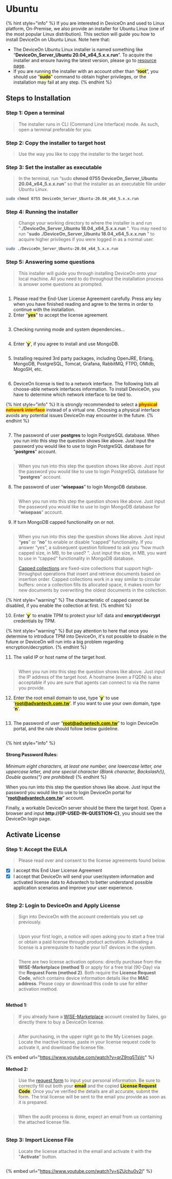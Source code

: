 # Ubuntu

{% hint style="info" %}
If you are interested in DeviceOn and used to Linux platform, On-Premise, we also provide an installer for Ubuntu Linux (one of the most popular Linux distribution). This section will guide you how to install DeviceOn on Ubuntu Linux. Note here that:

* The DeviceOn Ubuntu Linux installer is named something like “**DeviceOn\_Server\_Ubuntu 20.04\_x64\_5.x.x.run**”. To acquire the installer and ensure having the latest version, please go to [resource page](../../../#deviceon-server).
* If you are running the installer with an account other than “<mark style="color:blue;">**root**</mark>”, you should use “<mark style="color:blue;">**sudo**</mark>” command to obtain higher privileges, or the installation may fail at any step.
{% endhint %}

## Steps to Installation

### Step 1: Open a terminal

> The installer runs in CLI (Command Line Interface) mode. As such, open a terminal preferable for you.

### **Step 2: Copy the installer to target host**

> Use the way you like to copy the installer to the target host.

### **Step 3: Set the installer as executable**

> In the terminal, run “sudo **chmod 0755 DeviceOn\_Server\_Ubuntu 20.04\_x64\_5.x.x.run**” so that the installer as an executable file under Ubuntu Linux.

```sh
sudo chmod 0755 DeviceOn_Server_Ubuntu-20.04_x64_5.x.x.run
```

### **Step 4: Running the installer**

> Change your working directory to where the installer is and run "**./DeviceOn\_Server\_Ubuntu 18.04\_x64\_5.x.x.run** ". You may need to run "**sudo ./DeviceOn\_Server\_Ubuntu 18.04\_x64\_5.x.x.run** " to acquire higher privileges if you were logged in as a normal user.

```sh
sudo ./DeviceOn_Server_Ubuntu-20.04_x64_5.x.x.run
```

### **Step 5: Answering some questions**

> This installer will guide you through installing DeviceOn onto your local machine. All you need to do throughout the installation process is answer some questions as prompted.

<figure><img src="../../../.gitbook/assets/image (45).png" alt=""><figcaption></figcaption></figure>

1. Please read the End-User License Agreement carefully. Press any key when you have finished reading and agree to the terms in order to continue with the installation.
2. Enter "<mark style="color:blue;">**yes**</mark>" to accept the license agreement.

<figure><img src="../../../.gitbook/assets/image (46).png" alt=""><figcaption></figcaption></figure>

3. Checking running mode and system dependencies...

<figure><img src="../../../.gitbook/assets/image (47).png" alt=""><figcaption></figcaption></figure>

4. Enter '<mark style="color:blue;">**y**</mark>', if you agree to install and use MongoDB.&#x20;

<figure><img src="../../../.gitbook/assets/image (48).png" alt=""><figcaption></figcaption></figure>

5. Installing required 3rd party packages, including OpenJRE, Erlang, MongoDB, PostgreSQL, Tomcat, Grafana, RabbitMQ, FTPD, OMIdb, MogoSH, etc.

<figure><img src="../../../.gitbook/assets/image (49).png" alt=""><figcaption></figcaption></figure>

6. DeviceOn license is tied to a network interface. The following lists all choose-able network interfaces information. To install DeviceOn, you have to determine which network interface to be tied to.

{% hint style="info" %}
It is strongly recommended to select a <mark style="color:red;">**physical network interface**</mark> instead of a virtual one. Choosing a physical interface avoids any potential issues DeviceOn may encounter in the future.
{% endhint %}

<figure><img src="../../../.gitbook/assets/image (51).png" alt=""><figcaption></figcaption></figure>

7. The password of user **postgres** to login PostgreSQL database. When you run into this step the question shows like above. Just input the password you would like to use to login PostgreSQL database for “**postgres**” account.

<figure><img src="../../../.gitbook/assets/image (52).png" alt=""><figcaption></figcaption></figure>

> When you run into this step the question shows like above. Just input the password you would like to use to login PostgreSQL database for “**postgres**” account.

8. The password of user “**wisepaas**” to login MongoDB database.

<figure><img src="../../../.gitbook/assets/image (53).png" alt=""><figcaption></figcaption></figure>

> When you run into this step the question shows like above. Just input the password you would like to use to login MongoDB database for “**wisepaas**” account.

9. If turn MongoDB capped functionality on or not.

<figure><img src="../../../.gitbook/assets/image (54).png" alt=""><figcaption></figcaption></figure>

> When you run into this step the question shows like above. Just input “**yes**” or “**no**” to enable or disable “capped” functionality. If you answer “yes”, a subsequent question followed to ask you “how much capped size, in MB, to be used? “. Just input the size, in MB, you want to use in “capped” functionality in MongoDB database.
>
>
>
> [Capped collections](https://docs.mongodb.com/manual/reference/glossary/#term-capped-collection) are fixed-size collections that support high-throughput operations that insert and retrieve documents based on insertion order. Capped collections work in a way similar to circular buffers: once a collection fills its allocated space, it makes room for new documents by overwriting the oldest documents in the collection.

{% hint style="warning" %}
The characteristic of capped cannot be disabled, if you enable the collection at first.
{% endhint %}

10. Enter '<mark style="color:blue;">**y**</mark>' to enable TPM to protect your IoT data and **encrypt**/**decrypt** credentials by TPM.

{% hint style="warning" %}
But pay attention to here that once you determine to introduce TPM into DeviceOn, it's not possible to disable in the future or DeviceOn will run into a big problem regarding encryption/decryption.
{% endhint %}

11. The valid IP or host name of the target host.

<figure><img src="../../../.gitbook/assets/image (55).png" alt=""><figcaption></figcaption></figure>

> When you run into this step the question shows like above. Just input the IP address of the target host. A hostname (even a FQDN) is also acceptable if you are sure that agents can connect to via the name you provide.

12. Enter the root email domain to use, type '<mark style="color:blue;">**y**</mark>' to use '<mark style="color:blue;">**root@advantech.com.tw**</mark>'. If you want to use your own domain, type '<mark style="color:blue;">**n**</mark>'.

<figure><img src="../../../.gitbook/assets/image (56).png" alt=""><figcaption></figcaption></figure>

13. The password of user “<mark style="color:blue;">**root@advantech.com.tw**</mark>” to login DeviceOn portal, and the rule should follow below guideline.

<figure><img src="../../../.gitbook/assets/image (57).png" alt=""><figcaption></figcaption></figure>

{% hint style="info" %}
#### Strong Password Rules:

_Minimum eight characters, at least one number, one lowercase letter, one uppercase letter, and one special character (Blank character, Backslash(\\), Double quotes(") are prohibited)_
{% endhint %}

When you run into this step the question shows like above. Just input the password you would like to use to login DeviceOn portal for “[**root@advantech.com.tw**](mailto:root@advantech.com.tw)” account.

Finally, a workable DeviceOn server should be there the target host. Open a browser and input **http://{IP-USED-IN-QUESTION-C}**, you should see the DeviceOn login page.



## Activate License

### **Step 1**: Accept the EULA&#x20;

> Please read over and consent to the license agreements found below.

* [x] I accept this End User License Agreement
* [x] I accept that DeviceOn will send your user/system information and activated license data to Advantech to better understand possible application scenarios and improve your user experience.

<figure><img src="../../../.gitbook/assets/image (3).png" alt=""><figcaption></figcaption></figure>

### **Step 2**: Login to DeviceOn and Apply License

> Sign into DeviceOn with the account credentials you set up previously.

<figure><img src="../../../.gitbook/assets/image (4).png" alt=""><figcaption></figcaption></figure>

> Upon your first login, a notice will open asking you to start a free trial or obtain a paid license through product activation. Activating a license is a prerequisite to handle your IoT devices in the system.

<figure><img src="../../../.gitbook/assets/image (6).png" alt=""><figcaption></figcaption></figure>

> There are two license activation options: directly purchase from the **WISE-Marketplace (method 1)** or apply for a free trial (90-Day) via the **Request Form (method 2)**. Both require the **License Request Code**, which contains device information details like the **MAC address**. Please copy or download this code to use for either activation method.

<figure><img src="../../../.gitbook/assets/image (7).png" alt=""><figcaption></figcaption></figure>

#### Method 1:&#x20;

> If you already have a [WISE-Marketplace](https://wise-paas.advantech.com/en-us/marketplace/product/advantech.wise-paas-deviceon-iot-device-management-app/pricing-details) account created by Sales, go directly there to buy a DeviceOn license.&#x20;

<figure><img src="../../../.gitbook/assets/image (9).png" alt=""><figcaption></figcaption></figure>

> After purchasing, in the upper right go to the My Licenses page. Locate the inactive license, paste in your license request code to activate it, and download the license file.

{% embed url="https://www.youtube.com/watch?v=qrZ9nq5TsVc" %}

#### Method 2:&#x20;

> Use the [request form](https://wesstorage.blob.core.windows.net/cloudservice/deviceon/license.html) to input your personal information. Be sure to correctly fill out both your <mark style="color:blue;">**email**</mark> and the copied <mark style="color:blue;">**License Request Code**</mark>. Once you've verified the details are all accurate, submit the form. The trial license will be sent to the email you provide as soon as it is prepared.

<figure><img src="../../../.gitbook/assets/image (12).png" alt=""><figcaption></figcaption></figure>

> When the audit process is done, expect an email from us containing the attached license file.

<figure><img src="../../../.gitbook/assets/image (13).png" alt=""><figcaption></figcaption></figure>

### **Step 3**: Import License File

> Locate the license attached in the email and activate it with the "**Activate**" button.

<figure><img src="../../../.gitbook/assets/image (15).png" alt=""><figcaption></figcaption></figure>

{% embed url="https://www.youtube.com/watch?v=tjZUchu0v2I" %}
